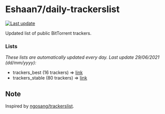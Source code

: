 
# Eshaan7/daily-trackerslist 

[![Last update](https://img.shields.io/badge/Last%20update-29/06/2021-blue.svg)](#)

Updated list of public BitTorrent trackers.

### Lists
*These lists are automatically updated every day. Last update 29/06/2021 (_dd/mm/yyyy_):*

* trackers_best (16 trackers) => [link](https://raw.githubusercontent.com/eshaan7/daily-trackerslist/master/trackers_best.txt)
* trackers_stable (80 trackers) => [link](https://raw.githubusercontent.com/eshaan7/daily-trackerslist/master/trackers_stable.txt)

## Note

Inspired by [ngosang/trackerslist](https://github.com/ngosang/trackerslist).

